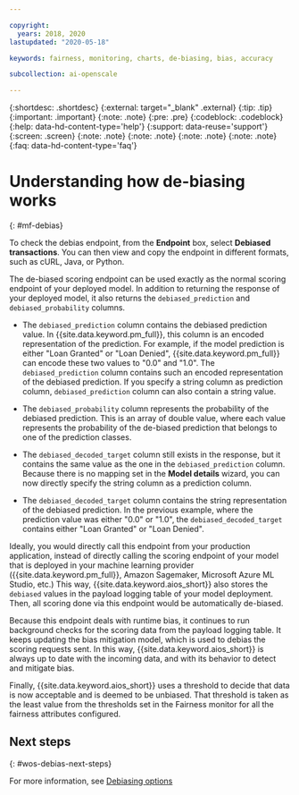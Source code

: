 ```yaml
---

copyright:
  years: 2018, 2020
lastupdated: "2020-05-18"

keywords: fairness, monitoring, charts, de-biasing, bias, accuracy

subcollection: ai-openscale

---
```


{:shortdesc: .shortdesc}
{:external: target="_blank" .external}
{:tip: .tip}
{:important: .important}
{:note: .note}
{:pre: .pre}
{:codeblock: .codeblock}
{:help: data-hd-content-type='help'}
{:support: data-reuse='support'}
{:screen: .screen}
{:note: .note}
{:note: .note}
{:note: .note}
{:note: .note}
{:faq: data-hd-content-type='faq'}

# Understanding how de-biasing works
{: #mf-debias}

To check the debias endpoint, from the **Endpoint** box, select **Debiased transactions**. You can then view and copy the endpoint in different formats, such as cURL, Java, or Python. 

The de-biased scoring endpoint can be used exactly as the normal scoring endpoint of your deployed model. In addition to returning the response of your deployed model, it also returns the `debiased_prediction` and `debiased_probability` columns.

- The `debiased_prediction` column contains the debiased prediction value. In {{site.data.keyword.pm_full}}, this column is an encoded representation of the prediction. For example, if the model prediction is either "Loan Granted" or "Loan Denied", {{site.data.keyword.pm_full}} can encode these two values to "0.0" and "1.0". The `debiased_prediction` column contains such an encoded representation of the debiased prediction. If you specify a string column as prediction column, `debiased_prediction` column can also contain a string value.

- The `debiased_probability` column represents the probability of the debiased prediction. This is an array of double value, where each value represents the probability of the de-biased prediction that belongs to one of the prediction classes.

- The `debiased_decoded_target` column still exists in the response, but it contains the same value as the one in the `debiased_prediction` column. Because there is no mapping set in the **Model details** wizard, you can now directly specify the string column as a prediction column.

- The `debiased_decoded_target` column contains the string representation of the debiased prediction. In the previous example, where the prediction value was either "0.0" or "1.0", the `debiased_decoded_target` contains either "Loan Granted" or "Loan Denied".

Ideally, you would directly call this endpoint from your production application, instead of directly calling the scoring endpoint of your model that is deployed in your machine learning provider ({{site.data.keyword.pm_full}}, Amazon Sagemaker, Microsoft Azure ML Studio, etc.) This way, {{site.data.keyword.aios_short}} also stores the `debiased` values in the payload logging table of your model deployment. Then, all scoring done via this endpoint would be automatically de-biased.

Because this endpoint deals with runtime bias, it continues to run background checks for the scoring data from the payload logging table. It keeps updating the bias mitigation model, which is used to debias the scoring requests sent. In this way, {{site.data.keyword.aios_short}} is always up to date with the incoming data, and with its behavior to detect and mitigate bias.

Finally, {{site.data.keyword.aios_short}} uses a threshold to decide that data is now acceptable and is deemed to be unbiased. That threshold is taken as the least value from the thresholds set in the Fairness monitor for all the fairness attributes configured.

## Next steps
{: #wos-debias-next-steps}

For more information, see [Debiasing options](/docs/ai-openscale?topic=ai-openscale-it-dbo)